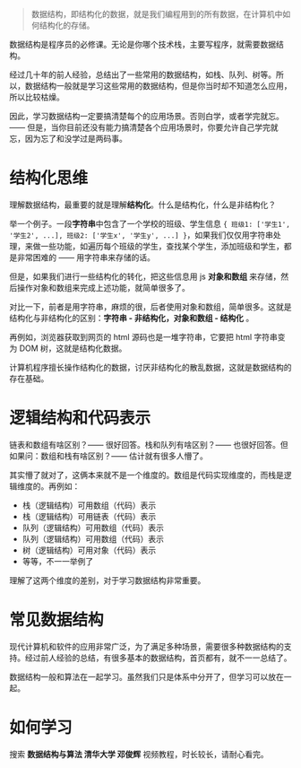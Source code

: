 > 数据结构，即结构化的数据，就是我们编程用到的所有数据，在计算机中如何结构化的存储。

数据结构是程序员的必修课。无论是你哪个技术栈，主要写程序，就需要数据结构。

经过几十年的前人经验，总结出了一些常用的数据结构，如栈、队列、树等。所以，数据结构一般就是学习这些常用的数据结构，但是你当时却不知道怎么应用，所以比较枯燥。

因此，学习数据结构一定要搞清楚每个的应用场景。否则白学，或者学完就忘。—— 但是，当你目前还没有能力搞清楚各个应用场景时，你要允许自己学完就忘，因为忘了和没学过是两码事。

# 结构化思维

理解数据结构，最重要的就是理解**结构化**。什么是结构化，什么是非结构化？

举一个例子。一段**字符串**中包含了一个学校的班级、学生信息 `{ 班级1: ['学生1', '学生2', ...], 班级2: ['学生x', '学生y', ...] }`，如果我们仅仅用字符串处理，来做一些功能，如遍历每个班级的学生，查找某个学生，添加班级和学生，都是非常困难的 —— 用字符串来存储的话。

但是，如果我们进行一些结构化的转化，把这些信息用 js **对象和数组** 来存储，然后操作对象和数组来完成上述功能，就简单很多了。

对比一下，前者是用字符串，麻烦的很，后者使用对象和数组，简单很多。这就是结构化与非结构化的区别：**字符串 - 非结构化，对象和数组 - 结构化** 。

再例如，浏览器获取到网页的 html 源码也是一堆字符串，它要把 html 字符串变为 DOM 树，这就是结构化数据。

计算机程序擅长操作结构化的数据，讨厌非结构化的散乱数据，这就是数据结构的存在基础。

# 逻辑结构和代码表示

链表和数组有啥区别？—— 很好回答。栈和队列有啥区别？—— 也很好回答。但如果问：数组和栈有啥区别？—— 估计就有很多人懵了。

其实懵了就对了，这俩本来就不是一个维度的。数组是代码实现维度的，而栈是逻辑维度的。再例如：

- 栈（逻辑结构）可用数组（代码）表示
- 栈（逻辑结构）可用链表（代码）表示
- 队列（逻辑结构）可用数组（代码）表示
- 队列（逻辑结构）可用数组（代码）表示
- 树（逻辑结构）可用对象（代码）表示
- 等等，不一一举例了

理解了这两个维度的差别，对于学习数据结构非常重要。

# 常见数据结构

现代计算机和软件的应用非常广泛，为了满足多种场景，需要很多种数据结构的支持。经过前人经验的总结，有很多基本的数据结构，首页都有，就不一一总结了。

数据结构一般和算法在一起学习。虽然我们只是体系中分开了，但学习可以放在一起。

# 如何学习

搜索 **数据结构与算法 清华大学 邓俊辉** 视频教程，时长较长，请耐心看完。
